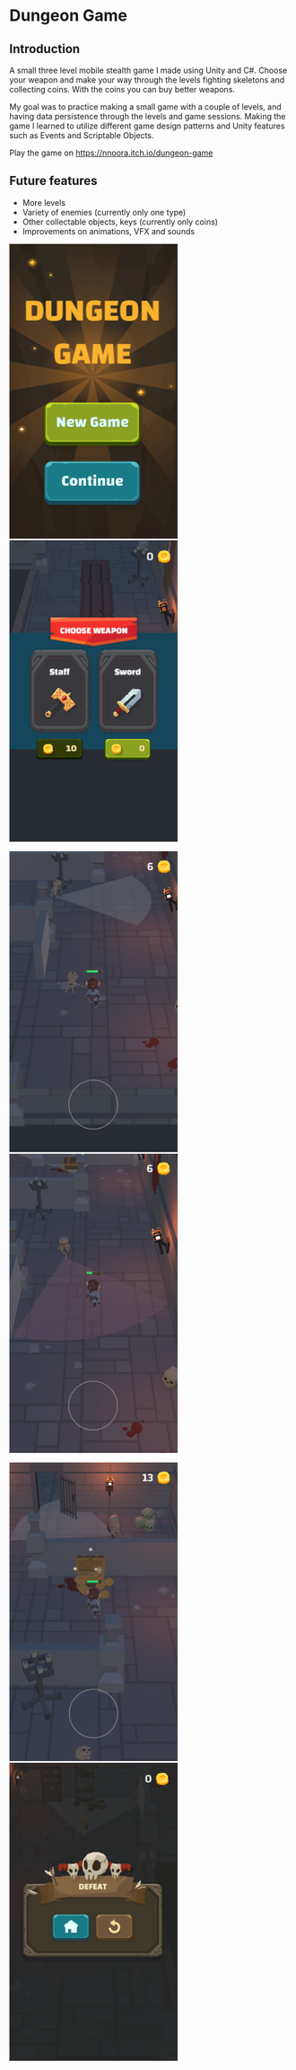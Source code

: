 # Dungeon Game

## Introduction

A small three level mobile stealth game I made using Unity and C#. Choose your weapon and make your way through the levels fighting skeletons and collecting coins. With the coins you can buy better weapons.

My goal was to practice making a small game with a couple of levels, and having data persistence through the levels and game sessions. Making the game I learned to utilize different game design patterns and Unity features such as Events and Scriptable Objects.

Play the game on https://nnoora.itch.io/dungeon-game

## Future features
* More levels
* Variety of enemies (currently only one type)
* Other collectable objects, keys (currently only coins)
* Improvements on animations, VFX and sounds


<img width="300" alt="1" src="./Images/front.PNG"> <img width="300" alt="1" src="./Images/chooseweapon.PNG"> 

<img width="300" alt="1" src="./Images/kuva2.PNG"> <img width="300" alt="1" src="./Images/kuva1.PNG"> 


<img width="300" alt="1" src="./Images/kuva3.PNG"> <img width="300" alt="1" src="./Images/gameover.PNG">

